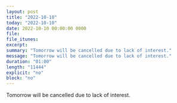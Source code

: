 ```yaml
---
layout: post
title: "2022-10-10"
today: "2022-10-10"
date: 2022-10-10 00:00:00 0000
file:
file_itunes:
excerpt:
summary: "Tomorrow will be cancelled due to lack of interest."
message: "Tomorrow will be cancelled due to lack of interest."
duration: "01:00"
length: "11444"
explicit: "no"
block: "no"
---
```

Tomorrow will be cancelled due to lack of interest.


